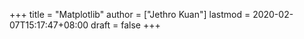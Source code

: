 +++
title = "Matplotlib"
author = ["Jethro Kuan"]
lastmod = 2020-02-07T15:17:47+08:00
draft = false
+++
